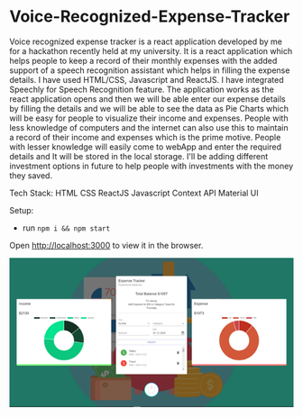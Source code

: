 # Voice-Recognized-Expense-Tracker

Voice recognized expense tracker is a react application developed by me for a hackathon recently held at my university. It is a react application which helps people to keep a record of their monthly expenses with the added support of a speech recognition assistant which helps in filling the expense details. I have used HTML/CSS, Javascript and ReactJS. I have integrated Speechly for Speech Recognition feature. The application works as the react application opens and then we will be able enter our expense details by filling the details and we will be able to see the data as Pie Charts which will be easy for people to visualize their income and expenses. People with less knowledge of computers and the internet can also use this to maintain a record of their income and expenses which is the prime motive. People with lesser knowledge will easily come to webApp and enter the required details and It will be stored in the local storage.  I'll be adding different investment options in future to help people with investments with the money they saved. 
<p>
Tech Stack:
HTML
CSS
ReactJS
Javascript
Context API
Material UI
</p>


Setup:
- run ```npm i && npm start```
     
Open [http://localhost:3000](http://localhost:3000) to view it in the browser.

<p>
<img align="left" alt="GIF" src="./68747470733a2f2f692e6962622e636f2f564a6a6a334b702f53637265656e73686f742d323032302d31322d31382d3230353630302e706e67.png" width="600px" />  
</p> 


